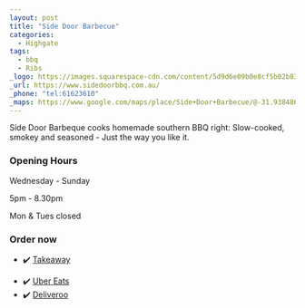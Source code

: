 ```yaml
---
layout: post
title: "Side Door Barbecue"
categories:
  - Highgate
tags:
  - bbq
  - Ribs
_logo: https://images.squarespace-cdn.com/content/5d9d6e09b0e8cf5b02b83b86/1571901136249-38ZOLFGUONN0I43KI7JW/LOGO-SDB-1.png?content-type=image%2Fpng
_url: https://www.sidedoorbbq.com.au/
_phone: "tel:61623610"
_maps: https://www.google.com/maps/place/Side+Door+Barbecue/@-31.9384863,115.867082,17z/data=!3m1!4b1!4m5!3m4!1s0x2a32bac40e3ccc29:0x8f2c6f766c3a0e8e!8m2!3d-31.9384909!4d115.8692707
---
```



Side Door Barbeque cooks homemade southern BBQ right: Slow-cooked, smokey and seasoned - Just the way you like it.

### Opening Hours
Wednesday - Sunday

5pm - 8.30pm

Mon & Tues closed


### Order now

- ✔️ <a href="tel:61623610">Takeaway</a>
<!-- - ![placeholder](https://seeklogo.com/images/U/uber-eats-logo-CA3BA2098B-seeklogo.com.png "Large example image") -->
- ✔️ [Uber Eats](https://www.ubereats.com/en-AU/perth/food-delivery/side-door-bbq/Qpu1bmOuSYGqAm2gxynPrQ/ "Uber Eats")
- ✔️ [Deliveroo](https://deliveroo.com.au/menu/perth/mount-lawley/side-door-bbq "Deliveroo")


<!-- <address>
  497-499 Beaufort Street (Rear),<br /> Highgate, <br /> Western Australia
</address> -->



